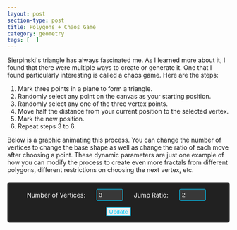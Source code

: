 ```yaml
---
layout: post
section-type: post
title: Polygons + Chaos Game
category: geometry
tags: [  ]
---
```

Sierpinski's triangle has always fascinated me. As I learned more about it, I found that there were multiple ways to create or generate it. One that I found particularly interesting is called a chaos game. Here are the steps:

1. Mark three points in a plane to form a triangle.
2. Randomly select any point on the canvas as your starting position.
3. Randomly select any one of the three vertex points.
4. Move half the distance from your current position to the selected vertex.
5. Mark the new position.
6. Repeat steps 3 to 6.

Below is a graphic animating this process. You can change the number of vertices to change the base shape as well as change the ratio of each move after choosing a point. These dynamic parameters are just one example of how you can modify the process to create even more fractals from different polygons, different restrictions on choosing the next vertex, etc.

<div id="polygon-game-container" class="content-section text-center">
  <div class="controls">
    <label for="vertices">Number of Vertices:</label>
    <input type="number" id="vertices" min="3" max="12" value="3">
    <label for="jumpRatio">Jump Ratio:</label>
    <input type="number" id="jumpRatio" min="2" max="12" value="2">
    <button id="update" class="btn btn-default">Update</button>
  </div>

  <div id="canvas-container"></div>
</div>

<script type="importmap">
{
  "imports": {
    "three": "https://cdn.jsdelivr.net/npm/three@0.176.0/build/three.module.js",
    "three/addons/": "https://cdn.jsdelivr.net/npm/three@0.176.0/examples/jsm/"
  }
}
</script>

<script type="module">
import * as THREE from 'three';

class RegularPolygons {
    constructor(numVertices, jumpRatio) {
        // Constants
        this.numVertices = numVertices;
        this.jumpRatio = jumpRatio;
        this.size = window.innerWidth / 2;
        this.half = this.size / 2;
        this.padding = 30;
        this.radius = this.half - this.padding;
        this.maxPoints = 10000;

        this.setupScene();
        this.setupPolygonVertices();
        this.setupPointsSystem();
        this.initializeStartingPoint();
        this.count = 0;
        this.isAnimating = true;
    }

    setupScene() {
        this.scene = new THREE.Scene();
        this.camera = new THREE.OrthographicCamera(
            -this.half, this.half,
            this.half, -this.half,
            -1, 1
        );
        this.renderer = new THREE.WebGLRenderer({ antialias: true });
        this.renderer.setSize(this.size, this.size);
        this.renderer.setClearColor(0x000000, 0);
    }

    setupPolygonVertices() {
        this.vertices = [];
        for (let i = 0; i < this.numVertices; i++) {
            const angle = (i / this.numVertices) * Math.PI * 2;
            const x = this.radius * Math.cos(angle);
            const y = this.radius * Math.sin(angle);
            this.vertices.push(new THREE.Vector2(x, y));
        }
    }

    setupPointsSystem() {
        this.material = new THREE.ShaderMaterial({
            vertexShader: `
                attribute float aAge;
                varying float vAge;
                void main() {
                    vAge = aAge;
                    gl_PointSize = 2.0;
                    gl_Position = projectionMatrix * modelViewMatrix * vec4(position, 1.0);
                }
            `,
            fragmentShader: `
                precision mediump float;
                varying float vAge;
                void main() {
                    float alpha = 1.0 - min(1.0, vAge / 120.0);
                    gl_FragColor = mix(vec4(1.0, 1.0, 1.0, 1.0), vec4(0.6, 0.2, 1.0, 1.0), alpha);
                }
            `,
            transparent: true
        });

        this.geometry = new THREE.BufferGeometry();
        this.positions = new Float32Array(this.maxPoints * 3);
        this.ages = new Float32Array(this.maxPoints);

        this.geometry.setAttribute('position', new THREE.BufferAttribute(this.positions, 3));
        this.geometry.setAttribute('aAge', new THREE.BufferAttribute(this.ages, 1));

        this.points = new THREE.Points(this.geometry, this.material);
        this.scene.add(this.points);
    }

    initializeStartingPoint() {
        const max = this.radius;
        const min = -this.radius;
        const x = Math.random() * (max - min) + min;
        const y = Math.random() * (max - min) + min;
        this.current = new THREE.Vector2(x, y);
    }

    reset() {
        this.count = 0;
        this.positions = new Float32Array(this.maxPoints * 3);
        this.ages = new Float32Array(this.maxPoints);
        this.geometry.setAttribute('position', new THREE.BufferAttribute(this.positions, 3));
        this.geometry.setAttribute('aAge', new THREE.BufferAttribute(this.ages, 1));
        this.setupPolygonVertices();
        this.initializeStartingPoint();
        this.isAnimating = true;
        this.animate();
    }

    animate = () => {
        if (this.count < this.maxPoints && this.isAnimating) {
            const target = this.vertices[Math.floor(Math.random() * this.numVertices)];
            
            this.current.x = (this.current.x + target.x) / this.jumpRatio;
            this.current.y = (this.current.y + target.y) / this.jumpRatio;

            this.positions[this.count * 3] = this.current.x;
            this.positions[this.count * 3 + 1] = this.current.y;
            this.positions[this.count * 3 + 2] = 0;

            this.ages[this.count] = 0;
            for (let i = 0; i < this.count; i++) {
                this.ages[i] += 1;
            }

            this.geometry.attributes.position.needsUpdate = true;
            this.geometry.attributes.aAge.needsUpdate = true;
            this.count++;

            this.renderer.render(this.scene, this.camera);
            requestAnimationFrame(this.animate);
        }
    }

    updateConfig(numVertices, jumpRatio) {
        this.numVertices = numVertices;
        this.jumpRatio = jumpRatio;
        this.reset();
    }

    start() {
        const container = document.getElementById('canvas-container');
        container.appendChild(this.renderer.domElement);
        this.animate();
    }
}

// Wait for the DOM to be fully loaded
document.addEventListener('DOMContentLoaded', () => {
    // Create initial polygon
    let polygons = new RegularPolygons(3, 2); // start with a triangle
    polygons.start();

    // Set up event listeners
    document.getElementById('update').addEventListener('click', () => {
        const verticesInput = document.getElementById('vertices');
        const numVertices = parseInt(verticesInput.value);
        const jumpRatioInput = document.getElementById('jumpRatio');
        const jumpRatio = parseInt(jumpRatioInput.value);
        
        // Validate input
        if (numVertices >= 3 && numVertices <= 12 && jumpRatio >= 2 && jumpRatio <= 12) {
            polygons.updateConfig(numVertices, jumpRatio);
        } else {
            alert('Please enter:\n- Number of vertices between 3 and 12\n- Jump ratio between 2 and 12');
            if (numVertices < 3 || numVertices > 12) {
                verticesInput.value = '3';
            }
            if (jumpRatio < 1.1 || jumpRatio > 12) {
                jumpRatioInput.value = '2';
            }
        }
    });
});
</script>

<style>
#polygon-game-container {
    margin: 0;
    padding: 0;
}

#canvas-container {
    width: 100%;
    display: flex;
    justify-content: center;
    align-items: center;
    margin: 20px 0;
}

#canvas-container canvas {
    max-width: 100%;
    height: auto !important;
}

.controls {
    margin: 20px 0;
    padding: 15px;
    background: rgb(33, 33, 33);
    border-radius: 5px;
    display: flex;
    gap: 15px;
    align-items: center;
    justify-content: center;
    flex-wrap: wrap;
    color: #fff;
}

.controls input {
    width: 60px;
    padding: 5px;
    margin: 0 10px;
    background: rgba(255, 255, 255, 0.1);
    border: 1px solid #00cdff;
    color: #fff;
    border-radius: 3px;
}

.controls button {
    border: 1px solid #00cdff !important;
    color: #00cdff !important;
}

.controls button:hover {
    background-color: #00cdff !important;
    color: #000 !important;
}
</style>
